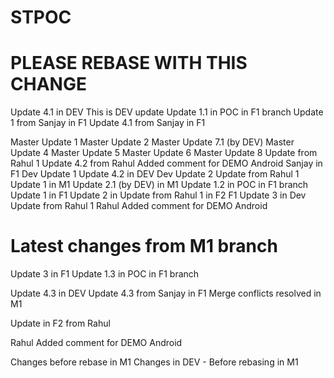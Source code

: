 # STPOC

# PLEASE REBASE WITH THIS CHANGE

Update 4.1 in DEV
This is DEV update
Update 1.1 in POC in F1 branch
Update 1 from Sanjay in F1
Update 4.1 from Sanjay in F1

Master Update 1
Master Update 2
Master Update 7.1 (by DEV)
Master Update 4
Master Update 5
Master Update 6
Master Update 8
Update from Rahul 1
Update 4.2 from Rahul Added comment for DEMO Android Sanjay in F1
Dev Update 1
Update 4.2 in DEV
Dev Update 2
Update from Rahul 1
Update 1 in M1
Update 2.1 (by DEV) in M1
Update 1.2 in POC in F1 branch
Update 1 in F1
Update 2 in Update from Rahul 1 in F2 F1
Update 3 in Dev
Update from Rahul 1
Rahul Added comment for DEMO Android

# Latest changes from M1 branch
Update 3 in F1
Update 1.3 in POC in F1 branch


Update 4.3 in DEV
Update 4.3 from Sanjay in F1
Merge conflicts resolved in M1

Update in F2 from Rahul

Rahul Added comment for DEMO Android

Changes before rebase in M1
Changes in DEV - Before rebasing in M1
